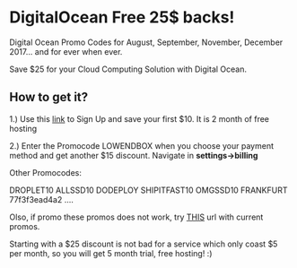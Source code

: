 # DigitalOcean Free 25$ backs!
Digital Ocean Promo Codes for August, September, November, December 2017... and for ever when ever.

Save $25 for your Cloud Computing Solution with Digital Ocean.

## How to get it? ##

1.) Use this [link](http://www.digitalocean.com/?refcode=9298ad81171f) to Sign Up and save your first $10. It is 2 month of free hosting

2.) Enter the Promocode LOWENDBOX when you choose your payment method and get another $15 discount. Navigate in **settings->billing**

Other Promocodes:

DROPLET10
ALLSSD10
DODEPLOY
SHIPITFAST10
OMGSSD10
FRANKFURT
77f3f3ead4a2
....

Olso, if promo these promos does not work, try [THIS](https://www.retailmenot.com/view/digitalocean.com?c=9118354) url with current promos.

Starting with a $25 discount is not bad for a service which only coast $5 per month, so you will get 5 month trial, free hosting! :)
